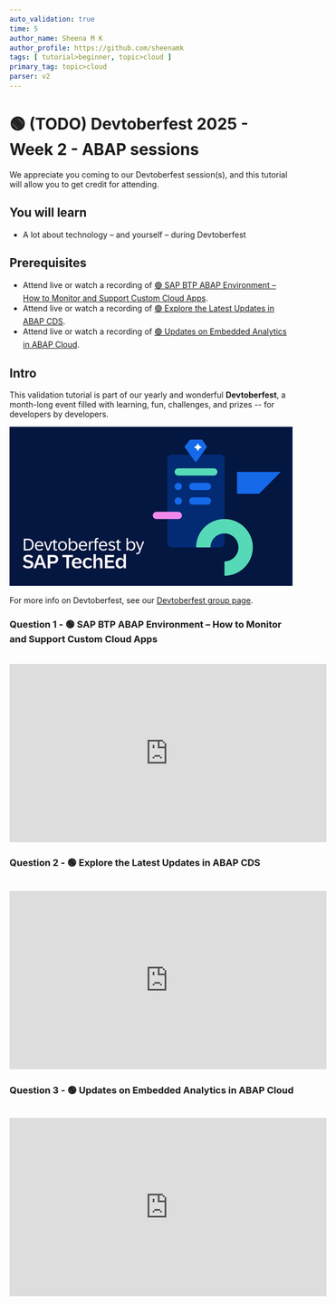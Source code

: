 ```yaml
---
auto_validation: true
time: 5
author_name: Sheena M K
author_profile: https://github.com/sheenamk
tags: [ tutorial>beginner, topic>cloud ]
primary_tag: topic>cloud
parser: v2
---
```

  
# 🟢 (TODO) Devtoberfest 2025 - Week 2 - ABAP sessions

<!-- description --> We appreciate you coming to our Devtoberfest session(s), and this tutorial will allow you to get credit for attending.

## You will learn

- A lot about technology – and yourself – during Devtoberfest

## Prerequisites

- Attend live or watch a recording of [🟢 SAP BTP ABAP Environment – How to Monitor and Support Custom Cloud Apps](https://www.youtube.com/watch?v=TWzP1kBsFG0).
- Attend live or watch a recording of [🟢 Explore the Latest Updates in ABAP CDS](https://youtube.com/watch?v=TWzP1kBsFG0).
- Attend live or watch a recording of [🟢 Updates on Embedded Analytics in ABAP Cloud](https://www.youtube.com/watch?v=iREHX4ufaH4).

## Intro

This validation tutorial is part of our yearly and wonderful **Devtoberfest**, a month-long event filled with learning, fun, challenges, and prizes -- for developers by developers.

![Devtoberfest](devtoberfestBanner2.png) 

For more info on Devtoberfest, see our [Devtoberfest group page](https://community.sap.com/t5/devtoberfest/gh-p/Devtoberfest).

### Question 1 - 🟢 SAP BTP ABAP Environment – How to Monitor and Support Custom Cloud Apps

<div>&nbsp;</div><iframe width="560" height="315" src="https://www.youtube.com/embed/TWzP1kBsFG0" frameborder="0" allowfullscreen></iframe>

### Question 2 - 🟢 Explore the Latest Updates in ABAP CDS

<div>&nbsp;</div><iframe width="560" height="315" src="https://www.youtube.com/embed/TWzP1kBsFG0" frameborder="0" allowfullscreen></iframe>

### Question 3 - 🟢 Updates on Embedded Analytics in ABAP Cloud

<div>&nbsp;</div><iframe width="560" height="315" src="https://www.youtube.com/embed/iREHX4ufaH4" frameborder="0" allowfullscreen></iframe>
